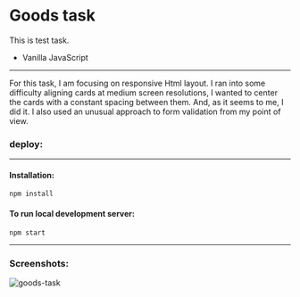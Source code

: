 # Goods task
This is test task.

* Vanilla JavaScript
---

For this task, I am focusing on responsive Html layout. I ran into some difficulty aligning cards at medium screen resolutions, I wanted to center the cards with a constant spacing between them. And, as it seems to me, I did it. I also used
an unusual approach to form validation from my point of view.

### deploy: 

---  
#### Installation: 
```shell
npm install
```
#### To run local development server:
```shell
npm start
```
---
### Screenshots:
![goods-task](https://user-images.githubusercontent.com/62506380/131007030-deb1a2da-22c5-42d6-b994-e7591c0c521e.png)
